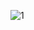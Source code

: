 ![1](https://github.com/cyber-robot1/Mastering-4-critical-SKILLS-using-CPP-17-course/assets/76911827/d72c2268-5b9a-4981-86eb-0be5ff57446a)
